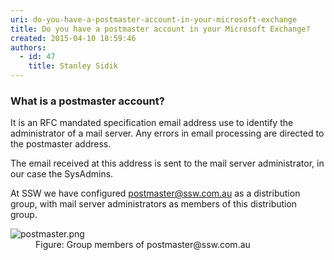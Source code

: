 ```yaml
---
uri: do-you-have-a-postmaster-account-in-your-microsoft-exchange
title: Do you have a postmaster account in your Microsoft Exchange?
created: 2015-04-10 18:59:46
authors:
  - id: 47
    title: Stanley Sidik
---
```





<span class='intro'> <h3>​What is a postmaster account?&#160;</h3><p class="p1">It is an RFC mandated specification email address use to identify the administrator of a mail server. Any errors in email processing are directed to the postmaster address.</p><p class="p1">The email received at this address is sent to the mail server administrator, in our case the SysAdmins.&#160;</p> </span>

<p class="p1">At SSW we have configured 
   <a href="mailto&#58;postmaster@ssw.com.au"> 
      <span class="s1">postmaster@ssw.com.au</span></a> as a distribution group, with mail server administrators as members of this distribution group.</p><dl class="image"><dt><img src="/PublishingImages/postmaster.png" alt="postmaster.png" /></dt><dd>Figure&#58; Group members of postmaster@ssw.com.au​</dd></dl>


